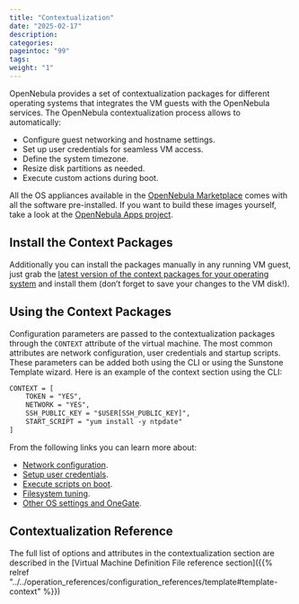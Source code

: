 ```yaml
---
title: "Contextualization"
date: "2025-02-17"
description:
categories:
pageintoc: "99"
tags:
weight: "1"
---
```


<a id="kvm-contextualization"></a>

<!--# Open Cloud Contextualization -->

OpenNebula provides a set of contextualization packages for different operating systems that integrates the VM guests with the OpenNebula services. The OpenNebula contextualization process allows to automatically:

* Configure guest networking and hostname settings.
* Set up user credentials for seamless VM access.
* Define the system timezone.
* Resize disk partitions as needed.
* Execute custom actions during boot.

All the OS appliances available in the [OpenNebula Marketplace](https://marketplace.opennebula.io/appliance) comes with all the software pre-installed. If you want to build these images yourself, take a look at the [OpenNebula Apps project](https://github.com/OpenNebula/one-apps).

## Install the Context Packages

Additionally you can install the packages manually in any running VM guest, just grab the [latest version of the context packages for your operating system](https://github.com/OpenNebula/one-apps/releases) and install them (don’t forget to save your changes to the VM disk!).

## Using the Context Packages

Configuration parameters are passed to the contextualization packages through the `CONTEXT` attribute of the virtual machine. The most common attributes are network configuration, user credentials and startup scripts. These parameters can be added both using the CLI or using the Sunstone Template wizard. Here is an example of the context section using the CLI:

```default
CONTEXT = [
    TOKEN = "YES",
    NETWORK = "YES",
    SSH_PUBLIC_KEY = "$USER[SSH_PUBLIC_KEY]",
    START_SCRIPT = "yum install -y ntpdate"
]
```

From the following links you can learn more about:

* [Network configuration](https://github.com/OpenNebula/one-apps/wiki/linux_feature#network-configuration).
* [Setup user credentials](https://github.com/OpenNebula/one-apps/wiki/linux_feature#user-credentials).
* [Execute scripts on boot](https://github.com/OpenNebula/one-apps/wiki/linux_feature#execute-scripts-on-boot).
* [Filesystem tuning](https://github.com/OpenNebula/one-apps/wiki/linux_feature#file-system-configuration).
* [Other OS settings and OneGate](https://github.com/OpenNebula/one-apps/wiki/linux_feature#other-system-configuration).

## Contextualization Reference

The full list of options and attributes in the contextualization section are described in the [Virtual Machine Definition File reference section]({{% relref "../../operation_references/configuration_references/template#template-context" %}})

